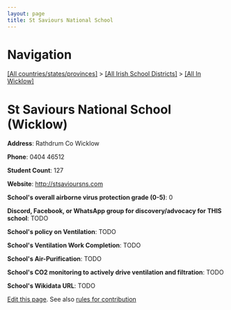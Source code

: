 ```yaml
---
layout: page
title: St Saviours National School
---
```

# Navigation

[[All countries/states/provinces]](../../..) > [[All Irish School Districts]](../..) > [[All In Wicklow]](..)

# St Saviours National School (Wicklow)

**Address**: Rathdrum Co Wicklow

**Phone**: 0404 46512

**Student Count**: 127

**Website**: <http://stsavioursns.com>

**School's overall airborne virus protection grade (0-5)**: 0

**Discord, Facebook, or WhatsApp group for discovery/advocacy for THIS school**: TODO

**School's policy on Ventilation**: TODO

**School's Ventilation Work Completion**: TODO

**School's Air-Purification**: TODO

**School's CO2 monitoring to actively drive ventilation and filtration**: TODO

**School's Wikidata URL**: TODO


[Edit this page](https://github.com/ventilate-schools/Ireland/edit/main/./Wicklow/St_Saviours_National_School.md). See also [rules for contribution](../../../contribution-rules/)